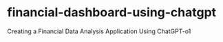 # financial-dashboard-using-chatgpt
Creating a Financial Data Analysis Application Using ChatGPT-o1

